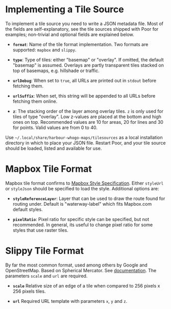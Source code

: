 Implementing a Tile Source
==========================

To implement a tile source you need to write a JSON metadata file. Most
of the fields are self-explanatory, see the tile sources shipped with
Poor for examples; non-trivial and optional fields are explained below.

* **`format`**: Name of the tile format implementation. Two formats
  are supported: `mapbox` and `slippy`.

* **`type`**: Type of tiles: either "basemap" or "overlay". If omitted,
  the default "basemap" is assumed. Overlays are partly transparent
  tiles stacked on top of basemaps, e.g. hillshade or traffic.

* **`urlDebug`**: When set to `true`, all URLs are printed out in
  `stdout` before fetching them.

* **`urlSuffix`**: When set, this string will be appended to all URLs
  before fetching them online.

* **`z`**: The stacking order of the layer among overlay tiles. `z` is
  only used for tiles of type "overlay". Low z-values are placed at the
  bottom and high ones on top. Recommended values are 10 for areas, 20
  for lines and 30 for points. Valid values are from 0 to 40.

Use `~/.local/share/harbour-whogo-maps/tilesources` as a local
installation directory in which to place your JSON file. Restart Poor,
and your tile source should be loaded, listed and available for use.

Mapbox Tile Format
==================

Mapbox tile format confirms to
[Mapbox Style Specification][stylespec]. Either `styleUrl` or
`styleJson` should be specified to load the style. Additional options
are:

* **`styleReferenceLayer`**: Layer that can be used to draw the route
  found for routing under. Default is "waterway-label" which
  fits Mapbox.com default styles.

* **`pixelRatio`**: Pixel ratio for specific style can be specified,
  but not recommended. In general, its useful to change pixel ratio
  for some styles that use raster tiles.

[stylespec]: https://www.mapbox.com/mapbox-gl-js/style-spec/


Slippy Tile Format
==================

By far the most common format, used among others by Google and
OpenStreetMap. Based on Spherical Mercator. See
[documentation][slippy]. The parameters `scale` and `url` are
required.

* **`scale`** Relative size of an edge of a tile when compared to
  256 pixels x 256 pixels tiles.

* **`url`** Required URL template with parameters `x`, `y` and `z`.

[slippy]: http://wiki.openstreetmap.org/wiki/Slippy_map_tilenames
